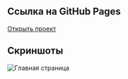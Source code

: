 ## Ссылка на GitHub Pages

[Открыть проект](https://rstpa.github.io/mesto-project-ff/)

## Скриншоты

![Главная страница](./screenshots/main.png)